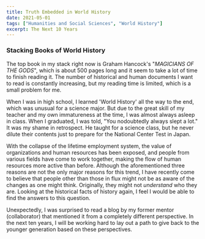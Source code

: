 ```yaml
---
title: Truth Embedded in World History
date: 2021-05-01
tags: ["Humanities and Social Sciences", "World History"]
excerpt: The Next 10 Years
---
```

### Stacking Books of World History

The top book in my stack right now is Graham Hancock's "*MAGICIANS OF THE GODS*", which is about 500 pages long and it seem to take a lot of time to finish reading it.
The number of historical and human documents I want to read is constantly increasing, but my reading time is limited, which is a small problem for me.

When I was in high school, I learned 'World History' all the way to the end, which was unusual for a science major. But due to the great skill of my teacher and my own immatureness at the time, I was almost always asleep in class. When I graduated, I was told, "You nodoubtedly always slept a lot." It was my shame in retrospect.
He taught for a science class, but he never dilute their contents just to prepare for the National Center Test in Japan. 

With the collapse of the lifetime employment system, the value of organizations and human resources has been exposed, and people from various fields have come to work together, making the flow of human resources more active than before.
Although the aforementioned three reasons are not the only major reasons for this trend, I have recently come to believe that people other than those in flux might not be as aware of the changes as one might think. 
Originally, they might not *understand* who they are. 
Looking at the historical facts of history again, I feel I would be able to find the answers to this question.

Unexpectedly, I was surprised to read a blog by my former mentor (collaborator) that mentioned it from a completely different perspective. In the next ten years, I will be working hard to lay out a path to give back to the younger generation based on these perspectives.
